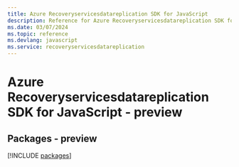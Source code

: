 ```yaml
---
title: Azure Recoveryservicesdatareplication SDK for JavaScript
description: Reference for Azure Recoveryservicesdatareplication SDK for JavaScript
ms.date: 03/07/2024
ms.topic: reference
ms.devlang: javascript
ms.service: recoveryservicesdatareplication
---
```

# Azure Recoveryservicesdatareplication SDK for JavaScript - preview
## Packages - preview
[!INCLUDE [packages](recoveryservicesdatareplication-index.md)]